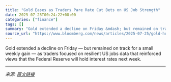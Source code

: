 ```yaml
---
title: "Gold Eases as Traders Pare Rate Cut Bets on US Job Strength"
date: 2025-07-25T00:24:22+08:00
categories: ["finance"]
tags: []
summary: "Gold extended a decline on Friday &mdash; but remained on track for a small weekly gain &mdash; as traders focused on resilient US jobs data that reinforced views that the Federal Reserve will hold in"
source_url: "https://www.bloomberg.com/news/articles/2025-07-25/gold-holds-dip-as-traders-pare-rate-cut-bets-on-us-job-strength"
---
```


Gold extended a decline on Friday &mdash; but remained on track for a small weekly gain &mdash; as traders focused on resilient US jobs data that reinforced views that the Federal Reserve will hold interest rates next week.

---

*来源: [原文链接](https://www.bloomberg.com/news/articles/2025-07-25/gold-holds-dip-as-traders-pare-rate-cut-bets-on-us-job-strength)*
